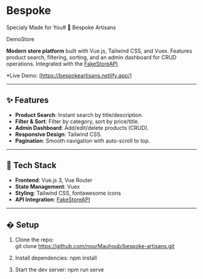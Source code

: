 # Bespoke
Specialy Made for You# 🛒 Bespoke Artisans 

DemoStore

**Modern store platform** built with Vue.js, Tailwind CSS, and Vuex. Features product search, filtering, sorting, and an admin dashboard for CRUD operations. Integrated with the [FakeStoreAPI](https://fakestoreapi.com/).

 
*Live Demo: [https://bespokeartisans.netlify.app/]

---

## ✨ Features  
- **Product Search**: Instant search by title/description.  
- **Filter & Sort**: Filter by category, sort by price/title.  
- **Admin Dashboard**: Add/edit/delete products (CRUD).  
- **Responsive Design**: Tailwind CSS.  
- **Pagination**: Smooth navigation with auto-scroll to top.  

---

## 🚀 Tech Stack  
- **Frontend**: Vue.js 3, Vue Router  
- **State Management**: Vuex  
- **Styling**: Tailwind CSS, fontawesome icons  
- **API Integration**: [FakeStoreAPI](https://fakestoreapi.com/)  

---

## � Setup  
1. Clone the repo:  
   git clone https://github.com/nourMauhoub/bespoke-artisans.git

2. Install dependencies:
npm install  

3. Start the dev server:
npm run serve  

